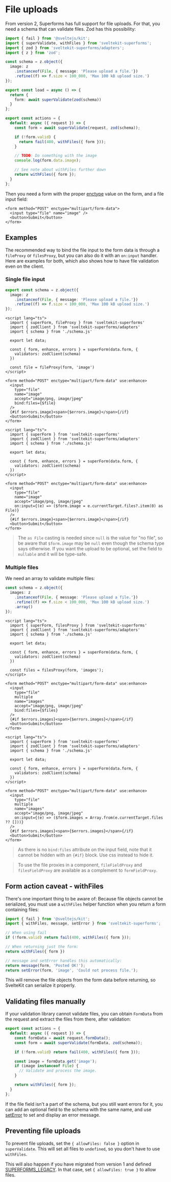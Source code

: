 <script lang="ts">
  import Head from '$lib/Head.svelte'
  import Next from '$lib/Next.svelte'
  import Examples from './Examples.svelte'
  import { concepts } from '$lib/navigation/sections'
</script>

# File uploads

<Head title="File upload and validation" />

From version 2, Superforms has full support for file uploads. For that, you need a schema that can validate files. Zod has this possibility:

```ts
import { fail } from '@sveltejs/kit';
import { superValidate, withFiles } from 'sveltekit-superforms';
import { zod } from 'sveltekit-superforms/adapters';
import { z } from 'zod';

const schema = z.object({
  image: z
    .instanceof(File, { message: 'Please upload a file.'})
    .refine((f) => f.size < 100_000, 'Max 100 kB upload size.')
});

export const load = async () => {
  return { 
    form: await superValidate(zod(schema))
  }
};

export const actions = {
  default: async ({ request }) => {
    const form = await superValidate(request, zod(schema));

    if (!form.valid) {
      return fail(400, withFiles({ form }));
    }

    // TODO: Do something with the image
    console.log(form.data.image);

    // See note about withFiles further down
    return withFiles({ form });
  }
};
```

Then you need a form with the proper [enctype](https://developer.mozilla.org/en-US/docs/Web/API/HTMLFormElement/enctype) value on the form, and a file input field:

```svelte
<form method="POST" enctype="multipart/form-data">
  <input type="file" name="image" /> 
  <button>Submit</button>
</form>
```

## Examples

The recommended way to bind the file input to the form data is through a `fileProxy` or `filesProxy`, but you can also do it with an `on:input` handler. Here are examples for both, which also shows how to have file validation even on the client.

### Single file input

```ts
export const schema = z.object({
  image: z
    .instanceof(File, { message: 'Please upload a file.'})
    .refine((f) => f.size < 100_000, 'Max 100 kB upload size.')
});
```

<Examples>
<span slot="proxy">

```svelte
<script lang="ts">
  import { superForm, fileProxy } from 'sveltekit-superforms'
  import { zodClient } from 'sveltekit-superforms/adapters'
  import { schema } from './schema.js'

  export let data;

  const { form, enhance, errors } = superForm(data.form, {
    validators: zodClient(schema)
  })

  const file = fileProxy(form, 'image')
</script>

<form method="POST" enctype="multipart/form-data" use:enhance>
  <input
    type="file"
    name="image"
    accept="image/png, image/jpeg"
    bind:files={$file}
  />
  {#if $errors.image}<span>{$errors.image}</span>{/if}
  <button>Submit</button>
</form>
```

</span>
<span slot="input">

```svelte
<script lang="ts">
  import { superForm } from 'sveltekit-superforms'
  import { zodClient } from 'sveltekit-superforms/adapters'
  import { schema } from './schema.js'

  export let data;

  const { form, enhance, errors } = superForm(data.form, {
    validators: zodClient(schema)
  })
</script>

<form method="POST" enctype="multipart/form-data" use:enhance>
  <input
    type="file"
    name="image"
    accept="image/png, image/jpeg"
    on:input={(e) => ($form.image = e.currentTarget.files?.item(0) as File)}
  />
  {#if $errors.image}<span>{$errors.image}</span>{/if}
  <button>Submit</button>
</form>
```

> The `as File` casting is needed since `null` is the value for "no file", so be aware that `$form.image` may be `null` even though the schema type says otherwise. If you want the upload to be optional, set the field to `nullable` and it will be type-safe.

</span>
</Examples>

### Multiple files

We need an array to validate multiple files:

```ts
const schema = z.object({
  images: z
    .instanceof(File, { message: 'Please upload a file.'})
    .refine((f) => f.size < 100_000, 'Max 100 kB upload size.')
    .array()
});
```

<Examples>
<span slot="proxy">

```svelte
<script lang="ts">
  import { superForm, filesProxy } from 'sveltekit-superforms'
  import { zodClient } from 'sveltekit-superforms/adapters'
  import { schema } from './schema.js'

  export let data;

  const { form, enhance, errors } = superForm(data.form, {
    validators: zodClient(schema)
  })

  const files = filesProxy(form, 'images');
</script>

<form method="POST" enctype="multipart/form-data" use:enhance>
  <input
    type="file"
    multiple
    name="images"
    accept="image/png, image/jpeg"
    bind:files={$files}
  />
  {#if $errors.images}<span>{$errors.images}</span>{/if}
  <button>Submit</button>
</form>
```

</span>
<span slot="input">

```svelte
<script lang="ts">
  import { superForm } from 'sveltekit-superforms'
  import { zodClient } from 'sveltekit-superforms/adapters'
  import { schema } from './schema.js'

  export let data;

  const { form, enhance, errors } = superForm(data.form, {
    validators: zodClient(schema)
  })
</script>

<form method="POST" enctype="multipart/form-data" use:enhance>
  <input
    type="file"
    multiple
    name="images"
    accept="image/png, image/jpeg"
    on:input={(e) => ($form.images = Array.from(e.currentTarget.files ?? []))}
  />
  {#if $errors.images}<span>{$errors.images}</span>{/if}
  <button>Submit</button>
</form>
```

> As there is no `bind:files` attribute on the input field, note that it cannot be hidden with an `{#if}` block. Use css instead to hide it.

</span>
</Examples>

> To use the file proxies in a component, `fileFieldProxy` and `filesFieldProxy` are available as a complement to `formFieldProxy`.

## Form action caveat - withFiles

There's one important thing to be aware of: Because file objects cannot be serialized, you must use a `withFiles` helper function when you return a form containing files:

```ts
import { fail } from '@sveltejs/kit';
import { withFiles, message, setError } from 'sveltekit-superforms';

// When using fail
if (!form.valid) return fail(400, withFiles({ form }));

// When returning just the form:
return withFiles({ form })

// message and setError handles this automatically:
return message(form, 'Posted OK!');
return setError(form, 'image', 'Could not process file.');
```

This will remove the file objects from the form data before returning, so SvelteKit can serialize it properly.

## Validating files manually

If your validation library cannot validate files, you can obtain `FormData` from the request and extract the files from there, after validation:

```ts
export const actions = {
  default: async ({ request }) => {
    const formData = await request.formData();
    const form = await superValidate(formData, zod(schema));

    if (!form.valid) return fail(400, withFiles({ form }));

    const image = formData.get('image');
    if (image instanceof File) {
      // Validate and process the image.
    }

    return withFiles({ form });
  }
};
```

If the file field isn't a part of the schema, but you still want errors for it, you can add an optional field to the schema with the same name, and use [setError](/concepts/error-handling#seterror) to set and display an error message.

## Preventing file uploads

To prevent file uploads, set the `{ allowFiles: false }` option in `superValidate`. This will set all files to `undefined`, so you don't have to use `withFiles`. 

This will also happen if you have migrated from version 1 and defined [SUPERFORMS_LEGACY](/migration-v2/#the-biggest-change-important). In that case, set `{ allowFiles: true }` to allow files.

<Next section={concepts} />
